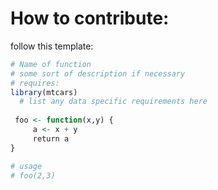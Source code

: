 # How to contribute:
follow this template:

```r
# Name of function
# some sort of description if necessary
# requires:
library(mtcars)
  # list any data specific requirements here
 
 foo <- function(x,y) {
     a <- x + y
     return a 
}

# usage
# foo(2,3)
```
